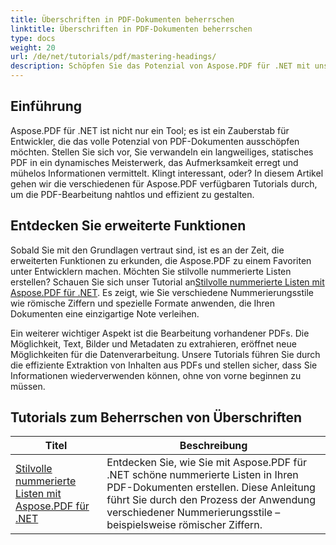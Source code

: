 ```yaml
---
title: Überschriften in PDF-Dokumenten beherrschen
linktitle: Überschriften in PDF-Dokumenten beherrschen
type: docs
weight: 20
url: /de/net/tutorials/pdf/mastering-headings/
description: Schöpfen Sie das Potenzial von Aspose.PDF für .NET mit unseren umfassenden Tutorials, die von der grundlegenden Verwendung bis zu erweiterten Funktionen reichen. Verbessern Sie Ihre PDF-Bearbeitungsfähigkeiten.
---
```

## Einführung

Aspose.PDF für .NET ist nicht nur ein Tool; es ist ein Zauberstab für Entwickler, die das volle Potenzial von PDF-Dokumenten ausschöpfen möchten. Stellen Sie sich vor, Sie verwandeln ein langweiliges, statisches PDF in ein dynamisches Meisterwerk, das Aufmerksamkeit erregt und mühelos Informationen vermittelt. Klingt interessant, oder? In diesem Artikel gehen wir die verschiedenen für Aspose.PDF verfügbaren Tutorials durch, um die PDF-Bearbeitung nahtlos und effizient zu gestalten.


## Entdecken Sie erweiterte Funktionen

Sobald Sie mit den Grundlagen vertraut sind, ist es an der Zeit, die erweiterten Funktionen zu erkunden, die Aspose.PDF zu einem Favoriten unter Entwicklern machen. Möchten Sie stilvolle nummerierte Listen erstellen? Schauen Sie sich unser Tutorial an[Stilvolle nummerierte Listen mit Aspose.PDF für .NET](./stylish-numbered-lists/). Es zeigt, wie Sie verschiedene Nummerierungsstile wie römische Ziffern und spezielle Formate anwenden, die Ihren Dokumenten eine einzigartige Note verleihen.

Ein weiterer wichtiger Aspekt ist die Bearbeitung vorhandener PDFs. Die Möglichkeit, Text, Bilder und Metadaten zu extrahieren, eröffnet neue Möglichkeiten für die Datenverarbeitung. Unsere Tutorials führen Sie durch die effiziente Extraktion von Inhalten aus PDFs und stellen sicher, dass Sie Informationen wiederverwenden können, ohne von vorne beginnen zu müssen.

## Tutorials zum Beherrschen von Überschriften
| Titel | Beschreibung |
| --- | --- | 
| [Stilvolle nummerierte Listen mit Aspose.PDF für .NET](./stylish-numbered-lists/) | Entdecken Sie, wie Sie mit Aspose.PDF für .NET schöne nummerierte Listen in Ihren PDF-Dokumenten erstellen. Diese Anleitung führt Sie durch den Prozess der Anwendung verschiedener Nummerierungsstile – beispielsweise römischer Ziffern. |   